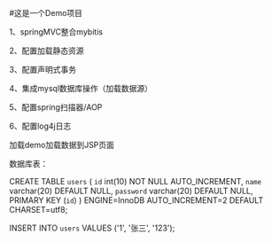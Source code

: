 #这是一个Demo项目


1、springMVC整合mybitis

2、配置加载静态资源

3、配置声明式事务

4、集成mysql数据库操作（加载数据源）

5、配置spring扫描器/AOP

6、配置log4j日志

加载demo加载数据到JSP页面

数据库表：

CREATE TABLE `users` (
  `id` int(10) NOT NULL AUTO_INCREMENT,
  `name` varchar(20) DEFAULT NULL,
  `password` varchar(20) DEFAULT NULL,
  PRIMARY KEY (`id`)
) ENGINE=InnoDB AUTO_INCREMENT=2 DEFAULT CHARSET=utf8;

INSERT INTO `users` VALUES ('1', '张三', '123');